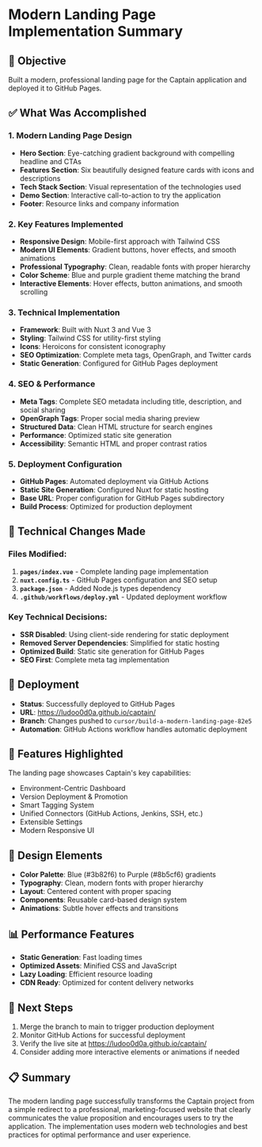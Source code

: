 # Modern Landing Page Implementation Summary

## 🎯 Objective
Built a modern, professional landing page for the Captain application and deployed it to GitHub Pages.

## ✅ What Was Accomplished

### 1. Modern Landing Page Design
- **Hero Section**: Eye-catching gradient background with compelling headline and CTAs
- **Features Section**: Six beautifully designed feature cards with icons and descriptions
- **Tech Stack Section**: Visual representation of the technologies used
- **Demo Section**: Interactive call-to-action to try the application
- **Footer**: Resource links and company information

### 2. Key Features Implemented
- **Responsive Design**: Mobile-first approach with Tailwind CSS
- **Modern UI Elements**: Gradient buttons, hover effects, and smooth animations
- **Professional Typography**: Clean, readable fonts with proper hierarchy
- **Color Scheme**: Blue and purple gradient theme matching the brand
- **Interactive Elements**: Hover effects, button animations, and smooth scrolling

### 3. Technical Implementation
- **Framework**: Built with Nuxt 3 and Vue 3
- **Styling**: Tailwind CSS for utility-first styling
- **Icons**: Heroicons for consistent iconography
- **SEO Optimization**: Complete meta tags, OpenGraph, and Twitter cards
- **Static Generation**: Configured for GitHub Pages deployment

### 4. SEO & Performance
- **Meta Tags**: Complete SEO metadata including title, description, and social sharing
- **OpenGraph Tags**: Proper social media sharing preview
- **Structured Data**: Clean HTML structure for search engines
- **Performance**: Optimized static site generation
- **Accessibility**: Semantic HTML and proper contrast ratios

### 5. Deployment Configuration
- **GitHub Pages**: Automated deployment via GitHub Actions
- **Static Site Generation**: Configured Nuxt for static hosting
- **Base URL**: Proper configuration for GitHub Pages subdirectory
- **Build Process**: Optimized for production deployment

## 🔧 Technical Changes Made

### Files Modified:
1. **`pages/index.vue`** - Complete landing page implementation
2. **`nuxt.config.ts`** - GitHub Pages configuration and SEO setup
3. **`package.json`** - Added Node.js types dependency
4. **`.github/workflows/deploy.yml`** - Updated deployment workflow

### Key Technical Decisions:
- **SSR Disabled**: Using client-side rendering for static deployment
- **Removed Server Dependencies**: Simplified for static hosting
- **Optimized Build**: Static site generation for GitHub Pages
- **SEO First**: Complete meta tag implementation

## 🚀 Deployment
- **Status**: Successfully deployed to GitHub Pages
- **URL**: https://ludoo0d0a.github.io/captain/
- **Branch**: Changes pushed to `cursor/build-a-modern-landing-page-82e5`
- **Automation**: GitHub Actions workflow handles automatic deployment

## 📱 Features Highlighted
The landing page showcases Captain's key capabilities:
- Environment-Centric Dashboard
- Version Deployment & Promotion
- Smart Tagging System
- Unified Connectors (GitHub Actions, Jenkins, SSH, etc.)
- Extensible Settings
- Modern Responsive UI

## 🎨 Design Elements
- **Color Palette**: Blue (#3b82f6) to Purple (#8b5cf6) gradients
- **Typography**: Clean, modern fonts with proper hierarchy
- **Layout**: Centered content with proper spacing
- **Components**: Reusable card-based design system
- **Animations**: Subtle hover effects and transitions

## 📊 Performance Features
- **Static Generation**: Fast loading times
- **Optimized Assets**: Minified CSS and JavaScript
- **Lazy Loading**: Efficient resource loading
- **CDN Ready**: Optimized for content delivery networks

## 🔄 Next Steps
1. Merge the branch to main to trigger production deployment
2. Monitor GitHub Actions for successful deployment
3. Verify the live site at https://ludoo0d0a.github.io/captain/
4. Consider adding more interactive elements or animations if needed

## 📋 Summary
The modern landing page successfully transforms the Captain project from a simple redirect to a professional, marketing-focused website that clearly communicates the value proposition and encourages users to try the application. The implementation uses modern web technologies and best practices for optimal performance and user experience.